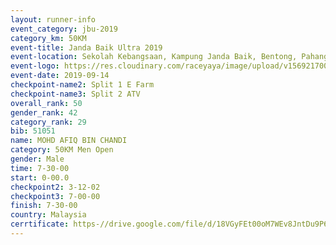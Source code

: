 ```yaml
---
layout: runner-info 
event_category: jbu-2019 
category_km: 50KM 
event-title: Janda Baik Ultra 2019  
event-location: Sekolah Kebangsaan, Kampung Janda Baik, Bentong, Pahang, Malaysia 
event-logo: https://res.cloudinary.com/raceyaya/image/upload/v1569217009/logo/janda-baik_vch1pc.jpg 
event-date: 2019-09-14 
checkpoint-name2: Split 1 E Farm 
checkpoint-name3: Split 2 ATV 
overall_rank: 50
gender_rank: 42
category_rank: 29
bib: 51051
name: MOHD AFIQ BIN CHANDI
category: 50KM Men Open
gender: Male
time: 7-30-00
start: 0-00.0
checkpoint2: 3-12-02
checkpoint3: 7-00-00
finish: 7-30-00
country: Malaysia
cerrtificate: https-//drive.google.com/file/d/18VGyFEt00oM7WEv8JntDu9P6T788SxyS/view?usp=sharing
---
```

